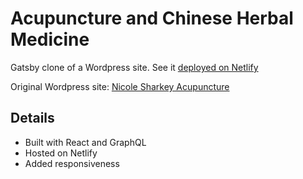 # Acupuncture and Chinese Herbal Medicine

Gatsby clone of a Wordpress site.
See it [deployed on Netlify](https://affectionate-benz-c73b97.netlify.com/)

Original Wordpress site: [Nicole Sharkey Acupuncture](http://www.nicolesharkey.com)

## Details

* Built with React and GraphQL
* Hosted on Netlify
* Added responsiveness
